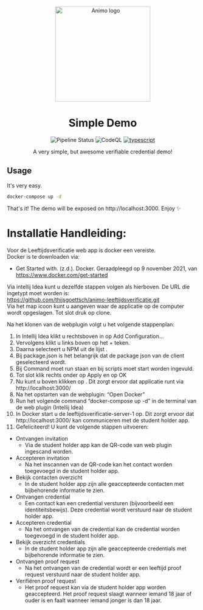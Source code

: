 <p align="center">
  <br />
<img
    alt="Animo logo"
    src="https://raw.githubusercontent.com/animo/animo-demo/main/client/src/assets/animo-logo.jpeg"
    height="250px"
  />
</p>

<h1 align="center"><b>Simple Demo</b></h1>
<p align="center">
  <img
    alt="Pipeline Status"
    src="https://github.com/animo/animo-demo/actions/workflows/continuous-integration.yml/badge.svg"
  />
  <img
       alt="CodeQL"
       src="https://github.com/animo/animo-demo/actions/workflows/build.yml/badge.svg"
       />
  <a href="https://www.typescriptlang.org/"
    ><img
      alt="typescript"
      src="https://img.shields.io/badge/%3C%2F%3E-TypeScript-%230074c1.svg"
  /></a>
</p>
  <p align="center">A very simple, but awesome verifiable credential demo!</p>

## Usage

It's very easy.

```sh
docker-compose up -d
```

That's it! The demo will be exposed on http://localhost:3000. Enjoy ✨

# Installatie Handleiding:

Voor de Leeftijdsverificatie web app is docker een vereiste. 
<br>
Docker is te downloaden via:

* Get Started with. (z.d.). Docker. Geraadpleegd op 9 november 2021, van https://www.docker.com/get-started

Via intellij Idea kunt u dezelfde stappen volgen als hierboven. De URL die ingetypt moet worden is:
<br>
https://github.com/thijsgoettsch/animo-leeftijdsverificatie.git
<br>
Via het map icoon kunt u aangeven waar de applicatie op de computer wordt opgeslagen.
Tot slot druk op clone.

Na het klonen van de webplugin volgt u het volgende stappenplan:

1. In Intellij Idea klikt u rechtsboven in op Add Configuration…
2. Vervolgens klikt u links boven op het + teken.
3. Daarna selecteert u NPM uit de lijst .
4. Bij package.json is het belangrijk dat de package json van de client geselecteerd wordt. 
5. Bij Command moet run staan en bij scripts moet start worden ingevuld.
6. Tot slot klik rechts onder op Apply en op OK
7. Nu kunt u boven klikken op . Dit zorgt ervoor dat applicatie runt via http://localhost:3000/
8. Na het opstarten van de webplugin: “Open Docker”
9. Run het volgende command “docker-compose up -d” in de terminal van de web plugin (Intellij Idea)
10. In Docker start u de leeftijdsverificatie-server-1 op. Dit zorgt ervoor dat http://localhost:3000/ kan communiceren met de student holder app.
11. Gefeliciteerd! U kunt de volgende stappen uitvoeren:

* Ontvangen invitation
   * Via de student holder app kan de QR-code van web plugin ingescand worden.  
* Accepteren invitation
   * Na het inscannen van de QR-code kan het contact worden toegevoegd in de student holder app.
* Bekijk contacten overzicht
   * In de student holder app zijn alle geaccepteerde contacten met bijbehorende informatie te zien.
* Ontvangen credential
   * Een contact kan een credential versturen (bijvoorbeeld een identiteitsbewijs). Deze credential wordt verstuurd naar de student holder app.
* Accepteren credential
   * Na het ontvangen van de credential kan de credential worden toegevoegd in de student holder app.
* Bekijk overzicht credentials 
   * In de student holder app zijn alle geaccepteerde credentials met bijbehorende informatie te zien.
* Ontvangen proof request
   * Na het ontvangen van de credential wordt er een leeftijd proof request verstuurd naar de student holder app.
* Verifiëren proof request
   * Het proof request kan via de student holder app worden geaccepteerd. Het proof request slaagt wanneer iemand 18 jaar of ouder is en faalt wanneer iemand jonger is dan 18 jaar.
